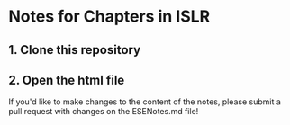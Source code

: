 # Notes for Chapters in ISLR

## 1. Clone this repository
## 2. Open the html file

If you'd like to make changes to the content of the notes, please submit a pull request with changes on the ESENotes.md file!
